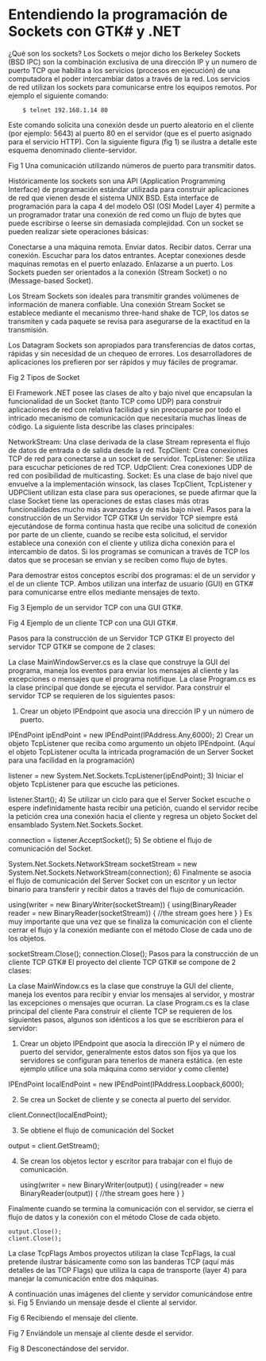 # Entendiendo la programación de Sockets con GTK# y .NET

¿Qué son los sockets?
Los Sockets o mejor dicho los Berkeley Sockets (BSD IPC) son la combinación exclusiva de una dirección IP y un numero de puerto TCP que habilita a los servicios (procesos en ejecución) de una computadora el poder intercambiar datos a través de la red. Los servicios de red utilizan los sockets para comunicarse entre los equipos remotos. Por ejemplo el siguiente comando:

        $ telnet 192.168.1.14 80
      
Este comando solicita una conexión desde un puerto aleatorio en el cliente (por ejemplo: 5643) al puerto 80 en el servidor (que es el puerto asignado para el servicio HTTP). Con la siguiente figura (fig 1) se ilustra a detalle este esquema denominado cliente-servidor.

Fig 1 Una comunicación utilizando números de puerto para transmitir datos.



Históricamente los sockets son una API (Application Programming Interface) de programación estándar utilizada para construir aplicaciones de red que vienen desde el sistema UNIX BSD. Esta interface de programación para la capa 4 del modelo OSI (OSI Model Layer 4) permite a un programador tratar una conexión de red como un flujo de bytes que puede escribirse o leerse sin demasiada complejidad. Con un socket se pueden realizar siete operaciones básicas:

Conectarse a una máquina remota.
Enviar datos.
Recibir datos.
Cerrar una conexión.
Escuchar para los datos entrantes.
Aceptar conexiones desde maquinas remotas en el puerto enlazado.
Enlazarse a un puerto.
Los Sockets pueden ser orientados a la conexión (Stream Socket) o no (Message-based Socket).

Los Stream Sockets son ideales para transmitir grandes volúmenes de información de manera confiable. Una conexión Stream Socket se establece mediante el mecanismo three-hand shake de TCP, los datos se transmiten y cada paquete se revisa para asegurarse de la exactitud en la transmisión.

Los Datagram Sockets son apropiados para transferencias de datos cortas, rápidas y sin necesidad de un chequeo de errores. Los desarrolladores de aplicaciones los prefieren por ser rápidos y muy fáciles de programar.

Fig 2 Tipos de Socket



El Framework .NET posee las clases de alto y bajo nivel que encapsulan la funcionalidad de un Socket (tanto TCP como UDP) para construir aplicaciones de red con relativa facilidad y sin preocuparse por todo el intricado mecanismo de comunicación que necesitaría muchas líneas de código. La siguiente lista describe las clases principales:

NetworkStream: Una clase derivada de la clase Stream representa el flujo de datos de entrada o de salida desde la red.
TcpClient: Crea conexiones TCP de red para conectarse a un socket de servidor.
TcpListener: Se utiliza para escuchar peticiones de red TCP.
UdpClient: Crea conexiones UDP de red con posibilidad de multicasting.
Socket: Es una clase de bajo nivel que envuelve a la implementación winsock, las clases TcpClient, TcpListener y UDPClient utilizan esta clase para sus operaciones, se puede afirmar que la clase Socket tiene las operaciones de estas clases más otras funcionalidades mucho más avanzadas y de más bajo nivel.
Pasos para la construcción de un Servidor TCP GTK#
Un servidor TCP siempre está ejecutándose de forma continua hasta que recibe una solicitud de conexión por parte de un cliente, cuando se recibe esta solicitud, el servidor establece una conexión con el cliente y utiliza dicha conexión para el intercambio de datos. Si los programas se comunican a través de TCP los datos que se procesan se envían y se reciben como flujo de bytes.

Para demostrar estos conceptos escribí dos programas: el de un servidor y el de un cliente TCP. Ambos utilizan una interfaz de usuario (GUI) en GTK# para comunicarse entre ellos mediante mensajes de texto.

Fig 3 Ejemplo de un servidor TCP con una GUI GTK#.



Fig 4 Ejemplo de un cliente TCP con una GUI GTK#.



Pasos para la construcción de un Servidor TCP GTK#
El proyecto del servidor TCP GTK# se compone de 2 clases:

La clase MainWindowServer.cs es la clase que construye la GUI del programa, maneja los eventos para enviar los mensajes al cliente y las excepciones o mensajes que el programa notifique.
La clase Program.cs es la clase principal que donde se ejecuta el servidor.
Para construir el servidor TCP se requieren de los siguientes pasos:
1) Crear un objeto IPEndpoint que asocia una dirección IP y un número de puerto.

IPEndPoint ipEndPoint = new IPEndPoint(IPAddress.Any,6000);
2) Crear un objeto TcpListener que reciba como argumento un objeto IPEndpoint. (Aquí el objeto TcpListener oculta la intricada programación de un Server Socket para una facilidad en la programación)

listener = new System.Net.Sockets.TcpListener(ipEndPoint); 
3) Iniciar el objeto TcpListener para que escuche las peticiones.

listener.Start();
4) Se utilizar un ciclo para que el Server Socket escuche o espere indefinidamente hasta recibir una petición, cuando el servidor recibe la petición crea una conexión hacia el cliente y regresa un objeto Socket del ensamblado System.Net.Sockets.Socket.

connection = listener.AcceptSocket();
5) Se obtiene el flujo de comunicación del Socket.

System.Net.Sockets.NetworkStream socketStream = 
new System.Net.Sockets.NetworkStream(connection);
6) Finalmente se asocia el flujo de comunicación del Server Socket con un escritor y un lector binario para transferir y recibir datos a través del flujo de comunicación.

using(writer = new BinaryWriter(socketStream))
{
using(BinaryReader reader = new BinaryReader(socketStream))
{
//the stream goes here 
}
}
Es muy importante que una vez que se finaliza la comunicación con el cliente cerrar el flujo y la conexión mediante con el método Close de cada uno de los objetos.

socketStream.Close();
connection.Close(); 
Pasos para la construcción de un cliente TCP GTK#
El proyecto del cliente TCP GTK# se compone de 2 clases:

La clase MainWindow.cs es la clase que construye la GUI del cliente, maneja los eventos para recibir y enviar los mensajes al servidor, y mostrar las excepciones o mensajes que ocurran.
La clase Program.cs es la clase principal del cliente
Para construir el cliente TCP se requieren de los siguientes pasos, algunos son idénticos a los que se escribieron para el servidor:

1) Crear un objeto IPEndpoint que asocia la dirección IP y el número de puerto del servidor, generalmente estos datos son fijos ya que los servidores se configuran para tenerlos de manera estática. (en este ejemplo utilice una sola máquina como servidor y como cliente)

  IPEndPoint localEndPoint = 
  new IPEndPoint(IPAddress.Loopback,6000);
  
2) Se crea un Socket de cliente y se conecta al puerto del servidor.

  client.Connect(localEndPoint);
  
3) Se obtiene el flujo de comunicación del Socket

  output = client.GetStream();
  
4) Se crean los objetos lector y escritor para trabajar con el flujo de comunicación.

   using(writer = new BinaryWriter(output))
   {
    using(reader = new BinaryReader(output))
    {
//the stream goes here 
    }
  }
  
Finalmente cuando se termina la comunicación con el servidor, se cierra el flujo de datos y la conexión con el método Close de cada objeto.

    output.Close();
    client.Close();
  
La clase TcpFlags
Ambos proyectos utilizan la clase TcpFlags, la cual pretende ilustrar básicamente como son las banderas TCP (aquí más detalles de las TCP Flags) que utiliza la capa de transporte (layer 4) para manejar la comunicación entre dos máquinas.

A continuación unas imágenes del cliente y servidor comunicándose entre si.
Fig 5 Enviando un mensaje desde el cliente al servidor.



Fig 6 Recibiendo el mensaje del cliente.



Fig 7 Enviándole un mensaje al cliente desde el servidor.



Fig 8 Desconectándose del servidor.

